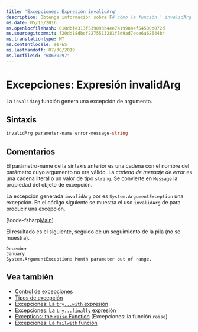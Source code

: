 ```yaml
---
title: 'Excepciones: Expresión invalidArg'
description: Obtenga información sobre F# cómo la función ' invalidArg ' genera una excepción de argumento.
ms.date: 05/16/2016
ms.openlocfilehash: 010dbfe313f539093b4ee7a19984ef54500b072d
ms.sourcegitcommit: f20dd18dbcf2275513281f5d9ad7ece6a62644b4
ms.translationtype: MT
ms.contentlocale: es-ES
ms.lasthandoff: 07/30/2019
ms.locfileid: "68630297"
---
```

# <a name="exceptions-the-invalidarg-function"></a>Excepciones: Expresión invalidArg

La `invalidArg` función genera una excepción de argumento.

## <a name="syntax"></a>Sintaxis

```fsharp
invalidArg parameter-name error-message-string
```

## <a name="remarks"></a>Comentarios

El parámetro-name de la sintaxis anterior es una cadena con el nombre del parámetro cuyo argumento no era válido. La *cadena de mensaje de error* es una cadena literal o un valor de tipo `string`. Se convierte en `Message` la propiedad del objeto de excepción.

La excepción generada `invalidArg` por es `System.ArgumentException` una excepción. En el código siguiente se muestra el uso `invalidArg` de para producir una excepción.

[!code-fsharp[Main](~/samples/snippets/fsharp/lang-ref-2/snippet6101.fs)]

El resultado es el siguiente, seguido de un seguimiento de la pila (no se muestra).

```
December
January
System.ArgumentException: Month parameter out of range.
```

## <a name="see-also"></a>Vea también

- [Control de excepciones](index.md)
- [Tipos de excepción](exception-types.md)
- [Excepciones: La `try...with` expresión](the-try-with-expression.md)
- [Excepciones: La `try...finally` expresión](the-try-finally-expression.md)
- [Exceptions: the `raise` Function](the-raise-function.md) (Excepciones: la función `raise`)
- [Excepciones: La `failwith` función](the-failwith-function.md)
